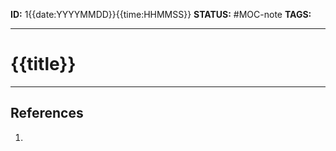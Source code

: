 **ID:** 1{{date:YYYYMMDD}}{{time:HHMMSS}}
**STATUS:** #MOC-note
**TAGS:**

---

# {{title}}


---
## References
1. 